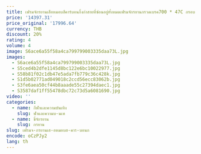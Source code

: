 ```yaml
---
title: เฟรมจักรยานเสือหมอบสีคาร์บอนกิ้งก่าสายที่ซ่อนอยู่ทั้งหมดเฟรมจักรยานกรวดเบรค700 * 47C กรอบ cyclocross
price: '14397.31'
price_original: '17996.64'
currency: THB
discount: 20%
rating: 4
volume: 4
image: S6ace6a55f58a4ca799799003335daa73L.jpg
images:
  - S6ace6a55f58a4ca799799003335daa73L.jpg
  - S5ced4b2dfe1145d8bc122e6bc10022977.jpg
  - S58b81f02c1db47e5ada7fb779c36c428k.jpg
  - S1d5b02771ad049018c2ccd56ecc83062b.jpg
  - S3fe6aea50cf44b8aaade55c27394daec1.jpg
  - S3587daf1ff55478dbc72c73d5a6081690.jpg
video: ''
categories:
  - name: กีฬาและความบันเทิง
    slug: ฬาและความบ-นเท
  - name: ขี่จักรยาน
    slug: กรยาน
slug: เฟรมจ-กรยานเส-อหมอบส-คาร-บอนก
encode: oCzPJy2
lang: th
---
```

  